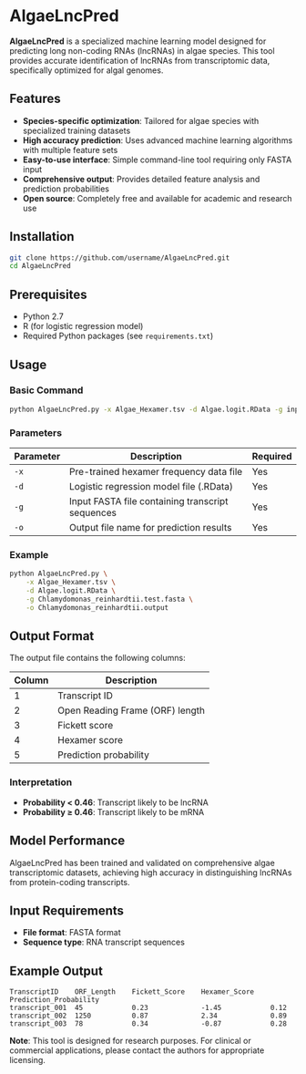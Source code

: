 # AlgaeLncPred

**AlgaeLncPred** is a specialized machine learning model designed for predicting long non-coding RNAs (lncRNAs) in algae species. This tool provides accurate identification of lncRNAs from transcriptomic data, specifically optimized for algal genomes.

## Features

- **Species-specific optimization**: Tailored for algae species with specialized training datasets
- **High accuracy prediction**: Uses advanced machine learning algorithms with multiple feature sets
- **Easy-to-use interface**: Simple command-line tool requiring only FASTA input
- **Comprehensive output**: Provides detailed feature analysis and prediction probabilities
- **Open source**: Completely free and available for academic and research use

## Installation

```bash
git clone https://github.com/username/AlgaeLncPred.git
cd AlgaeLncPred
```

## Prerequisites

- Python 2.7
- R (for logistic regression model)
- Required Python packages (see `requirements.txt`)

## Usage

### Basic Command

```bash
python AlgaeLncPred.py -x Algae_Hexamer.tsv -d Algae.logit.RData -g input.fasta -o output.txt
```

### Parameters

| Parameter | Description | Required |
|-----------|-------------|----------|
| `-x` | Pre-trained hexamer frequency data file | Yes |
| `-d` | Logistic regression model file (.RData) | Yes |
| `-g` | Input FASTA file containing transcript sequences | Yes |
| `-o` | Output file name for prediction results | Yes |

### Example

```bash
python AlgaeLncPred.py \
    -x Algae_Hexamer.tsv \
    -d Algae.logit.RData \
    -g Chlamydomonas_reinhardtii.test.fasta \
    -o Chlamydomonas_reinhardtii.output
```

## Output Format

The output file contains the following columns:

| Column | Description |
|--------|-------------|
| 1 | Transcript ID |
| 2 | Open Reading Frame (ORF) length |
| 3 | Fickett score |
| 4 | Hexamer score |
| 5 | Prediction probability |

### Interpretation

- **Probability < 0.46**: Transcript likely to be lncRNA
- **Probability ≥ 0.46**: Transcript likely to be mRNA

## Model Performance

AlgaeLncPred has been trained and validated on comprehensive algae transcriptomic datasets, achieving high accuracy in distinguishing lncRNAs from protein-coding transcripts.

## Input Requirements

- **File format**: FASTA format
- **Sequence type**: RNA transcript sequences


## Example Output

```
TranscriptID    ORF_Length    Fickett_Score    Hexamer_Score    Prediction_Probability
transcript_001  45            0.23             -1.45            0.12
transcript_002  1250          0.87             2.34             0.89
transcript_003  78            0.34             -0.87            0.28
```


**Note**: This tool is designed for research purposes. For clinical or commercial applications, please contact the authors for appropriate licensing.
